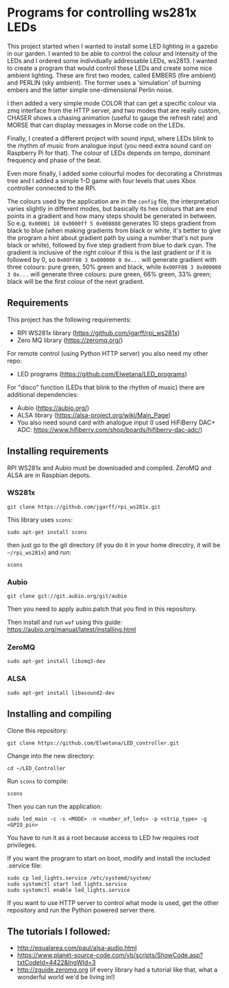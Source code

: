 # Programs for controlling ws281x LEDs

This project started when I wanted to install some LED lighting in a gazebo in our garden. 
I wanted to be able to control the colour and intensity of the LEDs and I ordered some 
individually addressable LEDs, ws2813. I wanted to create a program that would control
these LEDs and create some nice ambient lighting. These are first two modes, called
EMBERS (fire ambient) and PERLIN (sky ambient). The former uses a 'simulation' of burning
embers and the latter simple one-dimensional Perlin noise.

I then added a very simple mode COLOR that can get a specific colour via zmq interface from
the HTTP server, and two modes that are really custom, CHASER shows a chasing animation 
(useful to gauge the refresh rate) and MORSE that can display messages in Morse code on
the LEDs.

Finally, I created a different project with sound input, where LEDs blink to the rhythm
of music from analogue input (you need extra sound card on Raspberry Pi for that). The
colour of LEDs depends on tempo, dominant frequency and phase of the beat.

Even more finally, I added some colourful modes for decorating a Christmas tree and I
added a simple 1-D game with four levels that uses Xbox controller connected to the RPi.

The colours used by the application are in the `config` file, the interpretation varies
slightly in different modes, but basically its hex colours that are end points in a 
gradient and how many steps should be generated in between. So e.g. `0x00001 10 0x0000ff
5 0x008888` generates 10 steps gradient from black to blue (when making gradients from
black or white, it's better to give the program a hint about gradient path by using a 
number that's not pure black or white), followed by five step gradient from blue to dark
cyan. The gradient is inclusive of the right colour if this is the last gradient or if it
is followed by 0, so `0x00FF00 3 0x000000 0 0x...` will generate gradient with three colours:
pure green, 50% green and black, while `0x00FF00 3 0x000000 3 0x...` will generate three
colours: pure green, 66% green, 33% green; black will be the first colour of the next
gradient.

## Requirements

This project has the following requirements:

* RPI WS281x library (https://github.com/jgarff/rpi_ws281x)
* Zero MQ library (https://zeromq.org/)

For remote control (using Python HTTP server) you also need my other repo:

* LED programs (https://github.com/Elwetana/LED_programs)

For "disco" function (LEDs that blink to the rhythm of music) there are additional dependencies:

* Aubio (https://aubio.org/) 
* ALSA library (https://alsa-project.org/wiki/Main_Page)
* You also need sound card with analogue input (I used HiFiBerry DAC+ ADC: https://www.hifiberry.com/shop/boards/hifiberry-dac-adc/)

## Installing requirements

RPI WS281x and Aubio must be downloaded and compiled. ZeroMQ and ALSA are in Raspbian depots.

### WS281x

`git clone https://github.com/jgarff/rpi_ws281x.git`

This library uses `scons`:

`sudo apt-get install scons`

then just go to the git directory (if you do it in your home direcotry, it will be `~/rpi_ws281x`) and run:

`scons`

### Aubio

`git clone git://git.aubio.org/git/aubio`

Then you need to apply aubio.patch that you find in this repository.

Then install and run `waf` using this guide: https://aubio.org/manual/latest/installing.html

### ZeroMQ

`sudo apt-get install libzmq3-dev`

### ALSA

`sudo apt-get install libasound2-dev`

## Installing and compiling

Clone this repository: 

`git clone https://github.com/Elwetana/LED_controller.git`

Change into the new directory:

`cd ~/LED_Controller`

Run `scons` to compile:

`scons`

Then you can run the application:

`sudo led_main -c -s <MODE> -n <number_of_leds> -p <strip_type> -g <GPIO_pin>`

You have to run it as a root because access to LED hw requires root privileges.

If you want the program to start on boot, modify and install the included .service file:

`sudo cp led_lights.service /etc/systemd/system/`\
`sudo systemctl start led_lights.service`\
`sudo systemctl enable led_lights.service`

If you want to use HTTP server to control what mode is used, get the other repository
and run the Python powered server there.

## The tutorials I followed:

* http://equalarea.com/paul/alsa-audio.html
* https://www.planet-source-code.com/vb/scripts/ShowCode.asp?txtCodeId=4422&lngWId=3
* http://zguide.zeromq.org (if every library had a tutorial like that, what a wonderful world we'd be living in!)
